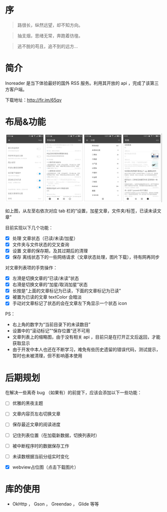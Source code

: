 # 序

> 路很长，纵然远望，却不知方向。

> 抽支烟，思绪无常，奔跑着彷徨。

> 逃不脱的苟且，追不到的远方…


# 简介

Inoreader 是当下体验最好的国外 RSS 服务。利用其开放的 api ，完成了该第三方客户端。

下载地址：http://fir.im/65qv


# 布局&功能

![截图](doc/overview.png)

如上图，从左至右依次对应 tab 栏的“设置，加星文章，文件夹/标签，已读未读文章”

目前实现以下几个功能：

- [x] 处理 文章状态（已读/未读/加星）
- [x] 文件夹与文件状态的交叉查询
- [x] 设置 文章的保存期，及其过期后的清理
- [x] 保存 离线状态下的一些网络请求（文章状态处理，图片下载），待有网再同步

对文章列表项的手势操作：

- [x] 左滑是切换文章的“已读/未读”状态
- [x] 右滑是切换文章的“加星/取消加星”状态
- [x] 长按是“上面的文章标记为已读，下面的文章标记为已读”
- [x] 被置为已读的文章 textColor 会暗淡
- [x] 手动对文章标记了状态的会在文章左下角显示一个状态 icon

PS：

* 右上角的数字为“当前目录下的未读数目”
* 设置中的“滚动标记”“保存位置”还不可用
* 文章列表上的缩略图，由于没有相关 api ，目前只是在打开正文后返回，才能获取显示
* 由于开发中本人也还在不断学习，难免有些历史遗留的错误代码，测试提示，暂时也未被清理，但不影响基本使用


# 后期规划

在解决一些离奇 bug （如果有）的前提下，应该会添加以下一些功能：

- [ ] 优雅的黑夜主题
- [ ] 文章内容页左右切换文章
- [ ] 保存最近文章的阅读进度
- [ ] 记住列表位置（在加载新数据，切换列表时）
- [ ] 被中断程序时的数据保存工作
- [ ] 未读数根据当前分组实时变化
- [x] webview占位图（点击下载图片）


# 库的使用

* OkHttp ， Gson ， Greendao ， Glide 等等
